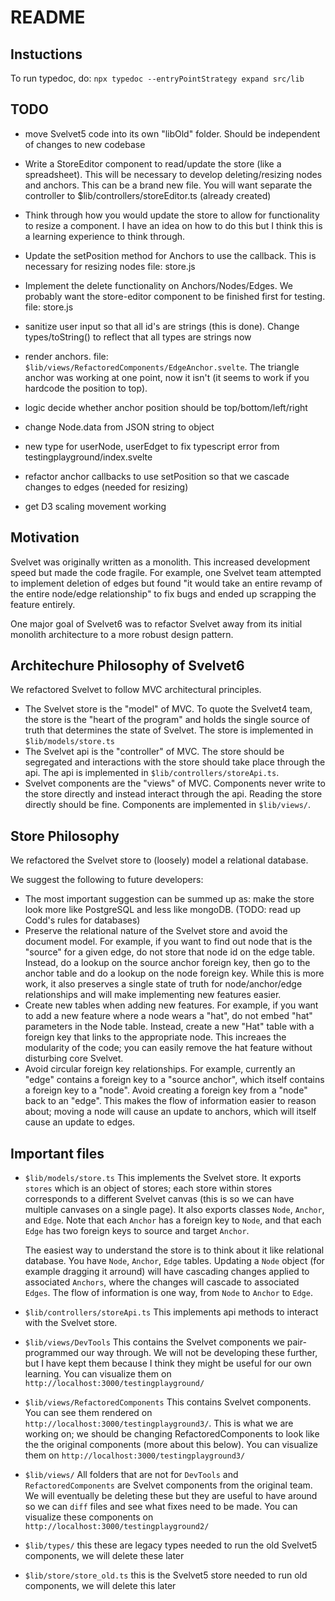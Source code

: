 # README

## Instuctions

To run typedoc, do: `npx typedoc --entryPointStrategy expand src/lib`

## TODO

- move Svelvet5 code into its own "libOld" folder. Should be independent of changes to new codebase
- Write a StoreEditor component to read/update the store (like a spreadsheet). This will be necessary to develop deleting/resizing nodes and anchors. This can be a brand new file. You will want separate the controller to $lib/controllers/storeEditor.ts (already created)
- Think through how you would update the store to allow for functionality to resize a component. I have an idea on how to do this but I think this is a learning experience to think through.

- Update the setPosition method for Anchors to use the callback. This is necessary for resizing nodes
  file: store.js
- Implement the delete functionality on Anchors/Nodes/Edges. We probably want the store-editor component to be finished first for testing. file: store.js
- sanitize user input so that all id's are strings (this is done). Change types/toString() to reflect that all types are strings now
- render anchors. file: `$lib/views/RefactoredComponents/EdgeAnchor.svelte`. The triangle anchor was working at one point, now it isn't (it seems to work if you hardcode the position to top).
- logic decide whether anchor position should be top/bottom/left/right
- change Node.data from JSON string to object
- new type for userNode, userEdget to fix typescript error from testingplayground/index.svelte
- refactor anchor callbacks to use setPosition so that we cascade changes to edges (needed for resizing)
- get D3 scaling movement working

## Motivation

Svelvet was originally written as a monolith. This increased development speed but made the code fragile. For example, one Svelvet team attempted to implement deletion of edges but found "it would take an entire revamp of the entire node/edge relationship" to fix bugs and ended up scrapping the feature entirely.

One major goal of Svelvet6 was to refactor Svelvet away from its initial monolith architecture to a more robust design pattern.

## Architechure Philosophy of Svelvet6

We refactored Svelvet to follow MVC architectural principles.

- The Svelvet store is the "model" of MVC. To quote the Svelvet4 team, the store is the "heart of the program" and holds the single source of truth that determines the state of Svelvet. The store is implemented in `$lib/models/store.ts`
- The Svelvet api is the "controller" of MVC. The store should be segregated and interactions with the store should take place through the api. The api is implemented in `$lib/controllers/storeApi.ts`.
- Svelvet components are the "views" of MVC. Components never write to the store directly and instead interact through the api. Reading the store directly should be fine. Components are implemented in `$lib/views/`.

## Store Philosophy

We refactored the Svelvet store to (loosely) model a relational database.

We suggest the following to future developers:

- The most important suggestion can be summed up as: make the store look more like PostgreSQL and less like mongoDB. (TODO: read up Codd's rules for databases)
- Preserve the relational nature of the Svelvet store and avoid the document model. For example, if you want to find out node that is the "source" for a given edge, do not store that node id on the edge table. Instead, do a lookup on the source anchor foreign key, then go to the anchor table and do a lookup on the node foreign key. While this is more work, it also preserves a single state of truth for node/anchor/edge relationships and will make implementing new features easier.
- Create new tables when adding new features. For example, if you want to add a new feature where a node wears a "hat", do not embed "hat" parameters in the Node table. Instead, create a new "Hat" table with a foreign key that links to the appropriate node. This increaes the modularity of the code; you can easily remove the hat feature without disturbing core Svelvet.
- Avoid circular foreign key relationships. For example, currently an "edge" contains a foreign key to a "source anchor", which itself contains a foreign key to a "node". Avoid creating a foreign key from a "node" back to an "edge". This makes the flow of information easier to reason about; moving a node will cause an update to anchors, which will itself cause an update to edges.

## Important files

- `$lib/models/store.ts`
  This implements the Svelvet store. It exports `stores` which is an object of stores; each store within stores corresponds to a different Svelvet canvas (this is so we can have multiple canvases on a single page). It also exports classes `Node`, `Anchor`, and `Edge`. Note that each `Anchor` has a foreign key to `Node`, and that each `Edge` has two foreign keys to source and target `Anchor`.

  The easiest way to understand the store is to think about it like relational database. You have `Node`, `Anchor`, `Edge` tables. Updating a `Node` object (for example dragging it arround) will have cascading changes applied to associated `Anchors`, where the changes will cascade to associated `Edges`. The flow of information is one way, from `Node` to `Anchor` to `Edge`.

- `$lib/controllers/storeApi.ts`
  This implements api methods to interact with the Svelvet store.

- `$lib/views/DevTools`
  This contains the Svelvet components we pair-programmed our way through. We will not be developing these further, but I have kept them because I think they might be useful for our own learning. You can visualize them on `http://localhost:3000/testingplayground/`

- `$lib/views/RefactoredComponents`
  This contains Svelvet components. You can see them rendered on `http://localhost:3000/testingplayground3/`. This is what we are working on; we should be changing RefactoredComponents to look like the the original components (more about this below). You can visualize them on `http://localhost:3000/testingplayground3/`

- `$lib/views/`
  All folders that are not for `DevTools` and `RefactoredComponents` are Svelvet components from the original team. We will eventually be deleting these but they are useful to have around so we can `diff` files and see what fixes need to be made. You can visualize these components on `http://localhost:3000/testingplayground2/`

- `$lib/types/`
  this these are legacy types needed to run the old Svelvet5 components, we will delete these later

- `$lib/store/store_old.ts`
  this is the Svelvet5 store needed to run old components, we will delete this later
